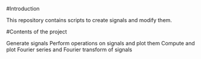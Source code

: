 #Introduction

This repository contains scripts to create signals and modify them.

#Contents of the project

Generate signals
Perform operations on signals and plot them
Compute and plot Fourier series and Fourier transform of signals 

